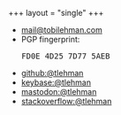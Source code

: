 +++
layout = "single"
+++

<ul>
<li><a href="mailto:mail@tobilehman.com">mail@tobilehman.com</a></li>
<li>PGP fingerprint: <pre>FD0E 4D25 7D77 5AEB</pre></li>
<li><a href="https://github.com/tlehman">github:@tlehman</a></li>
<li><a href="https://keybase.io/tlehman/">keybase:@tlehman</a></li>
<li><a href="https://mastodon.technology/@tlehman">mastodon:@tlehman</a></li>
<li><a href="http://stackoverflow.com/users/46871/tlehman">stackoverflow:@tlehman</a></li>
</ul>
